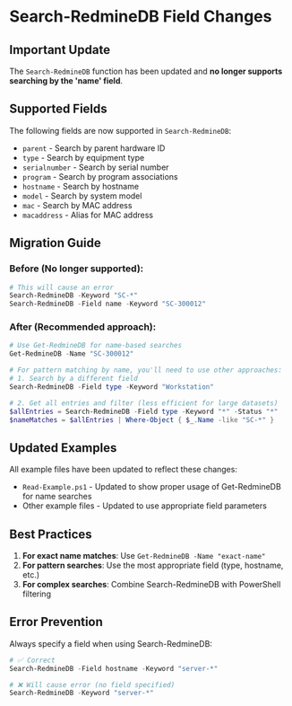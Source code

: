# Search-RedmineDB Field Changes

## Important Update

The `Search-RedmineDB` function has been updated and **no longer supports searching by the 'name' field**.

## Supported Fields

The following fields are now supported in `Search-RedmineDB`:

- `parent` - Search by parent hardware ID
- `type` - Search by equipment type
- `serialnumber` - Search by serial number
- `program` - Search by program associations
- `hostname` - Search by hostname
- `model` - Search by system model
- `mac` - Search by MAC address
- `macaddress` - Alias for MAC address

## Migration Guide

### Before (No longer supported):
```powershell
# This will cause an error
Search-RedmineDB -Keyword "SC-*"
Search-RedmineDB -Field name -Keyword "SC-300012"
```

### After (Recommended approach):
```powershell
# Use Get-RedmineDB for name-based searches
Get-RedmineDB -Name "SC-300012"

# For pattern matching by name, you'll need to use other approaches:
# 1. Search by a different field
Search-RedmineDB -Field type -Keyword "Workstation"

# 2. Get all entries and filter (less efficient for large datasets)
$allEntries = Search-RedmineDB -Field type -Keyword "*" -Status "*"
$nameMatches = $allEntries | Where-Object { $_.Name -like "SC-*" }
```

## Updated Examples

All example files have been updated to reflect these changes:

- `Read-Example.ps1` - Updated to show proper usage of Get-RedmineDB for name searches
- Other example files - Updated to use appropriate field parameters

## Best Practices

1. **For exact name matches**: Use `Get-RedmineDB -Name "exact-name"`
2. **For pattern searches**: Use the most appropriate field (type, hostname, etc.)
3. **For complex searches**: Combine Search-RedmineDB with PowerShell filtering

## Error Prevention

Always specify a field when using Search-RedmineDB:
```powershell
# ✅ Correct
Search-RedmineDB -Field hostname -Keyword "server-*"

# ❌ Will cause error (no field specified)
Search-RedmineDB -Keyword "server-*"
```
